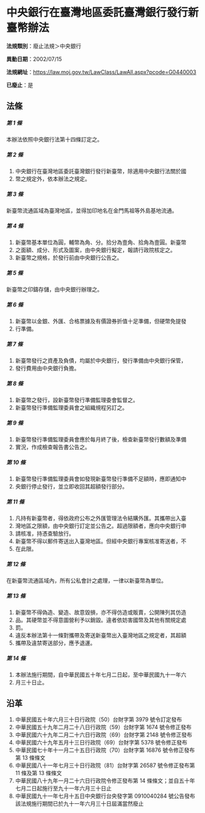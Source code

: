 # 中央銀行在臺灣地區委託臺灣銀行發行新臺幣辦法

**法規類別**：廢止法規＞中央銀行

**異動日期**：2002/07/15  

**法規網址**：https://law.moj.gov.tw/LawClass/LawAll.aspx?pcode=G0440003

**已廢止**：是



## 法條
##### 第 1 條
本辦法依照中央銀行法第十四條訂定之。

##### 第 2 條
1. 中央銀行在臺灣地區委託臺灣銀行發行新臺幣，除適用中央銀行法關於國
1. 幣之規定外，依本辦法之規定。

##### 第 3 條
新臺幣流通區域為臺灣地區，並得加印地名在金門馬祖等外島基地流通。

##### 第 4 條
1. 新臺幣基本單位為圓，輔幣為角、分。拾分為壹角、拾角為壹圓。新臺幣
1. 之面額、成分、形式及圖案，由中央銀行擬定，報請行政院核定之。
1. 新臺幣之規格，於發行前由中央銀行公告之。

##### 第 5 條
新臺幣之印鑄存儲，由中央銀行辦理之。

##### 第 6 條
1. 新臺幣以金銀、外匯、合格票據及有價證券折值十足準備，但硬幣免提發
1. 行準備。

##### 第 7 條
1. 新臺幣發行之資產及負債，均屬於中央銀行，發行準備由中央銀行保管，
1. 發行費用由中央銀行負擔。

##### 第 8 條
1. 新臺幣之發行，設新臺幣發行準備監理委會監督之。
1. 新臺幣發行準備監理委員會之組織規程另訂之。

##### 第 9 條
1. 新臺幣發行準備監理委員會應於每月終了後，檢查新臺幣發行數額及準備
1. 實況，作成檢查報告書公告之。

##### 第 10 條
1. 新臺幣發行準備監理委員會如發現新臺幣發行準備不足額時，應即通知中
1. 央銀行停止發行，並立即收回其超額發行部分。

##### 第 11 條
1. 凡持有新臺幣者，得依政府公布之外匯管理法令結購外匯。其攜帶出入臺
1. 灣地區之限額，由中央銀行訂定並公告之。超過限額者，應向中央銀行申
1. 請核准，持憑查驗放行。
1. 新臺幣不得以郵件寄送出入臺灣地區。但經中央銀行專案核准寄送者，不
1. 在此限。

##### 第 12 條
在新臺幣流通區域內，所有公私會計之處理，一律以新臺幣為單位。

##### 第 13 條
1. 新臺幣不得偽造、變造、故意毀損，亦不得仿造或販賣，公開陳列其仿造
1. 品。其硬幣並不得意圖營利予以銷毀。違者依妨害國幣及其他有關規定處
1. 罰。
1. 違反本辦法第十一條對攜帶及寄送新臺幣出入臺灣地區之規定者，其超額
1. 攜帶及違禁寄送部分，應予退運。

##### 第 14 條
1. 本辦法施行期間，自中華民國五十年七月二日起，至中華民國九十一年六
1. 月三十日止。

## 沿革
1. 中華民國五十年六月三十日行政院（50）台財字第 3979 號令訂定發布
1. 中華民國五十九年二月二十八日行政院（59）台財字第 1674 號令修正發布
1. 中華民國六十九年二月二十六日行政院（69）台財字第 2148 號令修正發布
1. 中華民國六十九年五月十三日行政院（69）台財字第 5378 號令修正發布
1. 中華民國七十年十一月二十五日行政院（70）台財字第 16876  號令修正發布第 13 條條文
1. 中華民國八十一年七月三十日行政院（81）台財字第 26587  號令修正發布第 11 條及第 13 條條文
1. 中華民國八十九年一月二十六日行政院令修正發布第 14 條條文；並自五十年七月二日起施行至九十一年六月三十日止
1. 中華民國九十一年七月十五日中央銀行台央發字第 0910040284 號公告發布該法規施行期間已於九十一年六月三十日屆滿當然廢止

